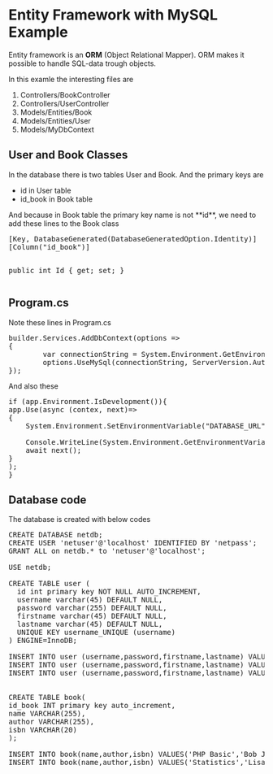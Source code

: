 # Entity Framework with MySQL Example

Entity framework is an **ORM** (Object Relational Mapper). ORM makes it possible to handle SQL-data trough objects.

In this examle the interesting files are 
<ol>
<li>Controllers/BookController</li>
<li>Controllers/UserController</li>
<li>Models/Entities/Book</li>
<li>Models/Entities/User</li>
<li>Models/MyDbContext</li>
</ol>

## User and Book Classes

In the database there is two tables User and Book. And the primary keys are 
<ul>
<li>id in User table</li>
<li>id_book in Book table</li>
</ul>
And because in Book table the primary key name is not **id**, we need to add these lines to the Book class 
<pre>
[Key, DatabaseGenerated(DatabaseGeneratedOption.Identity)]
[Column("id_book")]

public int Id { get; set; }
</pre>

## Program.cs

Note these lines in Program.cs
<pre>
builder.Services.AddDbContext<MyDbContext>(options =>
{
        var connectionString = System.Environment.GetEnvironmentVariable("DATABASE_URL");
        options.UseMySql(connectionString, ServerVersion.AutoDetect(connectionString));
});
</pre>
And also these
<pre>
if (app.Environment.IsDevelopment()){
app.Use(async (contex, next)=>
{
    System.Environment.SetEnvironmentVariable("DATABASE_URL", "server=127.0.0.1;user id=netuser;password=netpass;port=3306;database=netdb;");

    Console.WriteLine(System.Environment.GetEnvironmentVariable("DATABASE_URL"));
    await next();
}
);
}
</pre>

## Database code

The database is created with below codes
<pre>
CREATE DATABASE netdb;
CREATE USER 'netuser'@'localhost' IDENTIFIED BY 'netpass';
GRANT ALL on netdb.* to 'netuser'@'localhost';

USE netdb;

CREATE TABLE user (
  id int primary key NOT NULL AUTO_INCREMENT,
  username varchar(45) DEFAULT NULL,
  password varchar(255) DEFAULT NULL,
  firstname varchar(45) DEFAULT NULL,
  lastname varchar(45) DEFAULT NULL,
  UNIQUE KEY username_UNIQUE (username)
) ENGINE=InnoDB;

INSERT INTO user (username,password,firstname,lastname) VALUES ('user01','pass1','Lisa','Smith');
INSERT INTO user (username,password,firstname,lastname) VALUES ('user02','pass2','Jim','Jones');
INSERT INTO user (username,password,firstname,lastname) VALUES ('user03','pass3','Ann','Daniels');


CREATE TABLE book(
id_book INT primary key auto_increment,
name VARCHAR(255),
author VARCHAR(255),
isbn VARCHAR(20)
);

INSERT INTO book(name,author,isbn) VALUES('PHP Basic','Bob Jones','123-456-789-111-x');
INSERT INTO book(name,author,isbn) VALUES('Statistics','Lisa Smith','222-333-444-555-y');
</pre>